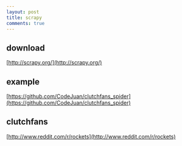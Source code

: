 ```yaml
---
layout: post
title: scrapy 
comments: true
---
```


## download

[http://scrapy.org/](http://scrapy.org/)

## example

[https://github.com/CodeJuan/clutchfans_spider](https://github.com/CodeJuan/clutchfans_spider)

## clutchfans

[http://www.reddit.com/r/rockets](http://www.reddit.com/r/rockets)

